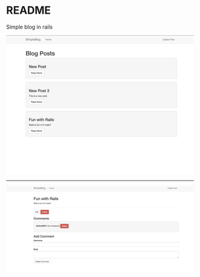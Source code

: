 # README

Simple blog in rails

![Blog homepage](/app/assets/images/homepage.png)

<hr>

![Blog post](/app/assets/images/commentpage.png)
